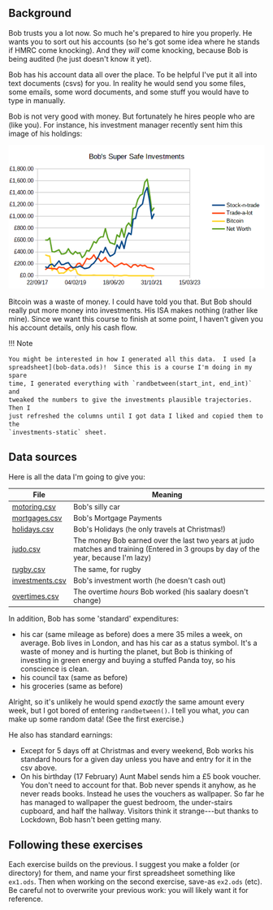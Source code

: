 ## Background

Bob trusts you a lot now.  So much he's prepared to hire you properly.  He wants
you to sort out his accounts (so he's got some idea where he stands if HMRC come
knocking).  And they *will* come knocking, because Bob is being audited (he just
doesn't know it yet).

Bob has his account data all over the place.  To be helpful I've put it all into
text documents (csvs) for you.  In reality he would send you some files, some
emails, some word documents, and some stuff you would have to type in manually.

Bob is not very good with money.  But fortunately he hires people who are (like
you).  For instance, his investment manager recently sent him this image of his
holdings:

![Investments](investments.png)

Bitcoin was a waste of money.  I could have told you that.  But Bob should
really put more money into investments.  His ISA makes nothing (rather like
mine).  Since we want this course to finish at some point, I haven't given you
his account details, only his cash flow.

!!! Note

    You might be interested in how I generated all this data.  I used [a
    spreadsheet](bob-data.ods)!  Since this is a course I'm doing in my spare
    time, I generated everything with `randbetween(start_int, end_int)` and
    tweaked the numbers to give the investments plausible trajectories.  Then I
    just refreshed the columns until I got data I liked and copied them to the
    `investments-static` sheet.
    
## Data sources

Here is all the data I'm going to give you:

| File                                | Meaning                                                                                                                              |
|-------------------------------------|--------------------------------------------------------------------------------------------------------------------------------------|
| [motoring.csv](motoring.csv)        | Bob's silly car                                                                                                                      |
| [mortgages.csv](mortgages.csv)      | Bob's Mortgage Payments                                                                                                              |
| [holidays.csv](holidays.csv)        | Bob's Holidays (he only travels at Christmas!)                                                                                       |
| [judo.csv](judo.csv)                | The money Bob earned over the last two years at judo matches and training (Entered in 3 groups by day of the year, because I'm lazy) |
| [rugby.csv](rugby.csv)              | The same, for rugby                                                                                                                  |
| [investments.csv](investements.csv) | Bob's investment worth (he doesn't cash out)                                                                                         |
| [overtimes.csv](overtimes.csv)      | The overtime *hours* Bob worked (his saalary doesn't change)                                                                         |

In addition, Bob has some 'standard' expenditures:

- his car (same mileage as before) does a mere 35 miles a week, on average.  Bob
  lives in London, and has his car as a status symbol.  It's a waste of money
  and is hurting the planet, but Bob is thinking of investing in green energy
  and buying a stuffed Panda toy, so his conscience is clean.
- his council tax (same as before)
- his groceries (same as before)

Alright, so it's unlikely he would spend *exactly* the same amount every week,
but I got bored of entering `randbetween()`.  I tell you what, *you* can make up
some random data!  (See the first exercise.)

He also has standard earnings:

- Except for 5 days off at Christmas and every weekend, Bob works his standard
  hours for a given day unless you have and entry for it in the csv above.
- On his birthday (17 February) Aunt Mabel sends him a £5 book voucher.  You
  don't need to account for that.  Bob never spends it anyhow, as he never reads
  books.  Instead he uses the vouchers as wallpaper.  So far he has managed to
  wallpaper the guest bedroom, the under-stairs cupboard, and half the hallway.
  Visitors think it strange---but thanks to Lockdown, Bob hasn't been getting many.




## Following these exercises

Each exercise builds on the previous.  I suggest you make a folder (or
directory) for them, and name your first spreadsheet something like `ex1.ods`.
Then when working on the second exercise, save-as `ex2.ods` (etc).  Be careful
not to overwrite your previous work: you will likely want it for reference.
